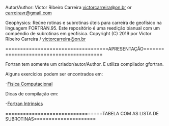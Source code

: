 Autor/Author: Victor Ribeiro Carreira victorcarreira@on.br or carreiravr@gmail.com

Geophysics: Reúne rotinas e subrotinas úteis para carreira de geofísico na linguagem FORTRAN.95.
Este repositório é uma reedição bianual com um compêndio de subrotinas em geofísica.
 Copyright (C) 2019 por Victor Ribeiro Carreira / victorcarreira@on.br

===================================APRESENTAÇÃO========================================

Fortran tem somente um criador/autor/Author. E utiliza compilador gfortran.

Alguns exercícios podem ser encontrados em: 

-[Física Computacional](https://sites.google.com/site/deoliveiralf/disciplinas/fisica-computacional)

Dicas de compilação em:

-[Fortran Intrinsics](http://www.pbx-brasil.com/Pesquisa/Ferramentas/ProgramandoFortran/aula103/aula3.html)

=================================TABELA COM AS LISTA DE SUBROTINAS=====================
